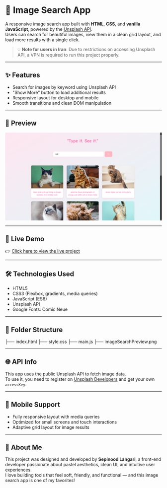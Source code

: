 # 🌸 Image Search App

A responsive image search app built with **HTML**, **CSS**, and **vanilla JavaScript**, powered by the [Unsplash API](https://unsplash.com/developers).  
Users can search for beautiful images, view them in a clean grid layout, and load more results with a single click.

> 💡 **Note for users in Iran**: Due to restrictions on accessing Unsplash API, a VPN is required to run this project properly.

---

## ✨ Features

- Search for images by keyword using Unsplash API
- "Show More" button to load additional results
- Responsive layout for desktop and mobile
- Smooth transitions and clean DOM manipulation

---

## 📸 Preview

![Screenshot](Images/imageSearchPreview.png)

---

## 🚀 Live Demo

👉 [Click here to view the live project](https://sepinoodl.github.io/image-search/)

---

## 🛠️ Technologies Used

- HTML5
- CSS3 (Flexbox, gradients, media queries)
- JavaScript (ES6)
- Unsplash API
- Google Fonts: Comic Neue

---

## 📁 Folder Structure

├── index.html 
├── style.css 
├── main.js 
├── imageSearchPreview.png

---

## 🌐 API Info

This app uses the public Unsplash API to fetch image data.  
To use it, you need to register on [Unsplash Developers](https://unsplash.com/developers) and get your own `accessKey`.

---

## 📱 Mobile Support

- Fully responsive layout with media queries
- Optimized for small screens and touch interactions
- Adaptive grid layout for image results

---

## 🧠 About Me

This project was designed and developed by **Sepinood Langari**, a front-end developer passionate about pastel aesthetics, clean UI, and intuitive user experiences.  
I love building tools that feel soft, friendly, and functional — and this image search app is one of my favorites!
